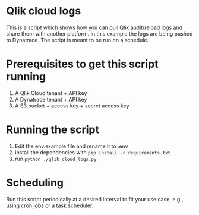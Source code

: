 # Qlik cloud logs
This is a script which shows how you can pull Qlik audit/reload logs and share them with another platform. In this example the logs are being pushed to Dynatrace. The script is meant to be run on a schedule.

# Prerequisites to get this script running
1. A Qlik Cloud tenant + API key
2. A Dynatrace tenant + API key
3. A S3 bucket + access key + secret access key

# Running the script
1. Edit the env.example file and rename it to .env 
2. install the dependencies with `pip install -r requirements.txt`
3. run `python ./qlik_cloud_logs.py`

# Scheduling
Run this script periodically at a desired interval to fit your use case, e.g., using cron jobs or a task scheduler.